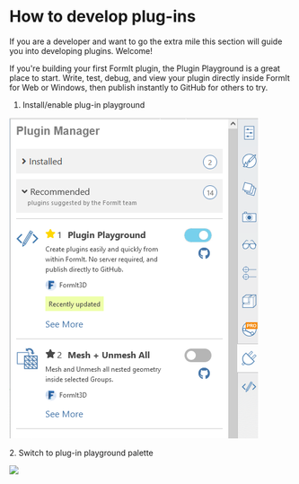 # How to develop plug-ins

If you are a developer and want to go the extra mile this section will guide you into developing plugins. Welcome!

If you're building your first FormIt plugin, the Plugin Playground is a great place to start. Write, test, debug, and view your plugin directly inside FormIt for Web or Windows, then publish instantly to GitHub for others to try.



1. Install/enable plug-in playground

![](<../.gitbook/assets/image (6).png>)



2\. Switch to plug-in playground palette

![](broken-reference)





